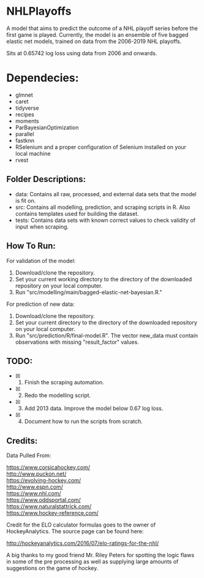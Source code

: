 # NHLPlayoffs
A model that aims to predict the outcome of a NHL playoff series before the first game is played. Currently, the model is an ensemble of five bagged elastic net models, trained on data from the 2006-2019 NHL playoffs.

Sits at 0.65742 log loss using data from 2006 and onwards.

# Dependecies:

- glmnet
- caret
- tidyverse
- recipes
- moments
- ParBayesianOptimization
- parallel
- fastknn
- RSelenium and a proper configuration of Selenium installed on your local machine
- rvest

Folder Descriptions:
-----
- data: Contains all raw, processed, and external data sets that the model is fit on.
- src: Contains all modelling, prediction, and scraping scripts in R. Also contains templates used for building the dataset.
- tests: Contains data sets with known correct values to check validity of input when scraping.

How To Run:
-----
For validation of the model:

1. Download/clone the repository.
2. Set your current working directory to the directory of the downloaded repository on your local computer.
3. Run "src/modelling/main/bagged-elastic-net-bayesian.R."

For prediction of new data:

1. Download/clone the repository.
2. Set your current directory to the directory of the downloaded repository on your local computer.
3. Run "src/prediction/R/final-model.R". The vector new_data must contain observations with missing "result_factor" values.

TODO:
-----
- [x] 1. Finish the scraping automation.
- [x] 2. Redo the modelling script. 
- [x] 3. Add 2013 data. Improve the model below 0.67 log loss.
- [x] 4. Document how to run the scripts from scratch.

Credits:
-----
Data Pulled From:

https://www.corsicahockey.com/ <br>
http://www.puckon.net/ <br>
https://evolving-hockey.com/ <br>
http://www.espn.com/ <br>
https://www.nhl.com/ <br>
https://www.oddsportal.com/ <br>
https://www.naturalstattrick.com/ <br>
https://www.hockey-reference.com/

Credit for the ELO calculator formulas goes to the owner of HockeyAnalytics. The source page can be found here:

http://hockeyanalytics.com/2016/07/elo-ratings-for-the-nhl/

A big thanks to my good friend Mr. Riley Peters for spotting the logic flaws in some of the pre processing as well as supplying large amounts of suggestions on the game of hockey. 
